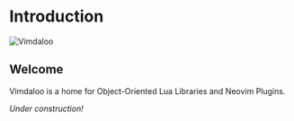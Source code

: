 # Introduction

![Vimdaloo](../img/vimdaloo-icon_200x200.png)

## Welcome

Vimdaloo is a home for Object-Oriented Lua Libraries and Neovim Plugins.

_Under construction!_
